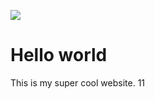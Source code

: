 ![](https://image.redbull.com/rbcom/010/2016-08-31/1331815085727_1/0100/0/1/la-photo-de-russell-b-qui-a-choqu%C3%A9-la-plan%C3%A8te-surf.jpg)

# Hello world

This is my super cool website. 11

